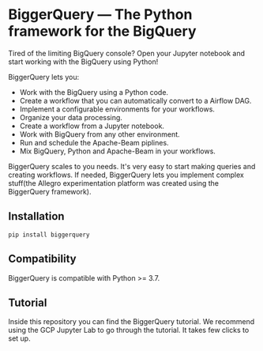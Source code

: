 # BiggerQuery &mdash; The Python framework for the BigQuery

Tired of the limiting BigQuery console? Open your Jupyter notebook and start working with the BigQuery using Python!

BiggerQuery lets you:
* Work with the BigQuery using a Python code.
* Create a workflow that you can automatically convert to a Airflow DAG.
* Implement a configurable environments for your workflows.
* Organize your data processing.
* Create a workflow from a Jupyter notebook.
* Work with BigQuery from any other environment.
* Run and schedule the Apache-Beam piplines.
* Mix BigQuery, Python and Apache-Beam in your workflows.

BiggerQuery scales to you needs. It's very easy to start making queries and creating workflows. If needed, 
BiggerQuery lets you implement complex stuff(the Allegro experimentation platform was created using the BiggerQuery framework).

## Installation

`pip install biggerquery`

## Compatibility

BiggerQuery is compatible with Python >= 3.7.

## Tutorial

Inside this repository you can find the BiggerQuery tutorial. We recommend using the GCP Jupyter Lab to go through the tutorial. It takes few clicks to set up.